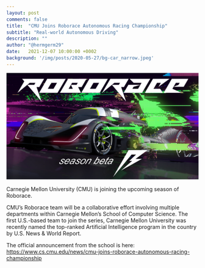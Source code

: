 ```yaml
---
layout: post
comments: false
title:  "CMU Joins Roborace Autonomous Racing Championship"
subtitle: "Real-world Autonomous Driving"
description: ""
author: "@hermgerm29"
date:   2021-12-07 10:00:00 +0002
background: '/img/posts/2020-05-27/bg-car_narrow.jpeg'
---
```


<a href="https://roborace.com"><img src="/img/posts/2020-05-27/roborace.png"></a>

Carnegie Mellon University (CMU) is joining the upcoming season of Roborace.

CMU’s Roborace team will be a collaborative effort involving multiple departments within Carnegie Mellon’s School of Computer Science. The first U.S.-based team to join the series, Carnegie Mellon University was recently named the top-ranked Artificial Intelligence program in the country by U.S. News & World Report.

The official announcement from the school is here: https://www.cs.cmu.edu/news/cmu-joins-roborace-autonomous-racing-championship
